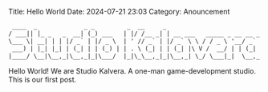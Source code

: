 Title: Hello World
Date: 2024-07-21 23:03
Category: Anouncement

```txt
 ____  _             _ _         _  __     _
/ ___|| |_ _   _  __| (_) ___   | |/ /__ _| | __ ___   _____ _ __ __ _
\___ \| __| | | |/ _` | |/ _ \  | ' // _` | |/ _` \ \ / / _ \ '__/ _` |
 ___) | |_| |_| | (_| | | (_) | | . \ (_| | | (_| |\ V /  __/ | | (_| |
|____/ \__|\__,_|\__,_|_|\___/  |_|\_\__,_|_|\__,_| \_/ \___|_|  \__,_|
```

Hello World! We are Studio Kalvera. A one-man game-development studio.
This is our first post.
